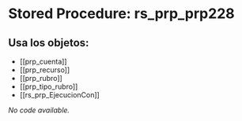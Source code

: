 # Stored Procedure: rs_prp_prp228

## Usa los objetos:
- [[prp_cuenta]]
- [[prp_recurso]]
- [[prp_rubro]]
- [[prp_tipo_rubro]]
- [[rs_prp_EjecucionCon]]

*No code available.*
